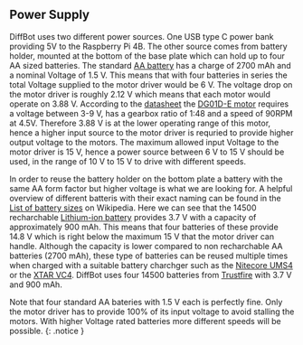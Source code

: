 ## Power Supply

DiffBot uses two different power sources. One USB type C power bank providing 5V to the Raspberry Pi 4B.
The other source comes from battery holder, mounted at the bottom of the base plate which can hold up to four AA sized batteries.
The standard [AA battery](https://en.wikipedia.org/wiki/AA_battery) has a charge of 2700 mAh and a nominal
Voltage of 1.5 V. This means that with four batteries in series the total Voltage supplied to the motor driver would
be 6 V. The voltage drop on the motor driver is roughly 2.12 V which means that each motor would operate on 3.88 V.
According to the [datasheet](https://cdn.sparkfun.com/assets/8/3/b/e/4/DS-16413-DG01D-E_Motor_with_Encoder.pdf) the 
[DG01D-E motor](https://www.sparkfun.com/products/16413) requires a voltage between 3-9 V, has a gearbox ratio of 1:48 and a speed of 90RPM at 4.5V.
Therefore 3.88 V is at the lower operating range of this motor, hence a higher input source to the motor driver is requried to provide
higher output voltage to the motors. The maximum allowed input Voltage to the motor driver is 15 V, hence a power source between 6 V to 15 V should be used,
in the range of 10 V to 15 V to drive with different speeds.

In order to reuse the battery holder on the bottom plate a battery with the same AA form factor but higher voltage is what we are looking for.
A helpful overview of different batteris with their exact naming can be found in the 
[List of battery sizes](https://en.wikipedia.org/wiki/List_of_battery_sizes) on Wikipedia. Here we can see that the 14500 recharchable 
[Lithium-ion battery](https://en.wikipedia.org/wiki/List_of_battery_sizes#Lithium-ion_batteries_(rechargeable)) provides 3.7 V with a capacity of 
approximately 900 mAh. This means that four batteries of these provide 14.8 V which is right below the maximum 15 V that the motor driver can handle.
Although the capacity is lower compared to non recharchable AA batteries (2700 mAh), these type of batteries can be reused multiple times when charged
with a suitable battery charchger such as the [Nitecore UMS4](https://charger.nitecore.com/product/ums4) or the 
[XTAR VC4](https://www.xtar.cc/product/XTAR-VC4-Charger-20.html). DiffBot uses four 14500 batteries from [Trustfire](https://www.trustfire.com/products/trustfire-14500-900mah-battery) with 3.7 V and 900 mAh.


Note that four standard AA bateries with 1.5 V each is perfectly fine. 
Only the motor driver has to provide 100% of its input voltage to avoid stalling the motors.
With higher Voltage rated batteries more different speeds will be possible.
{: .notice }
